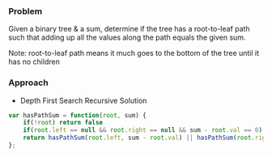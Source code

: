 ### Problem

Given a binary tree & a sum, determine if the tree has a root-to-leaf path such that adding up all the values along the path equals the given sum.

Note: root-to-leaf path means it much goes to the bottom of the tree until it has no children

### Approach

- Depth First Search Recursive Solution

```javascript
var hasPathSum = function(root, sum) {
    if(!root) return false
    if(root.left == null && root.right == null && sum - root.val == 0) return true //Make sure it's root-to-leaf-path & sum is zero
    return hasPathSum(root.left, sum - root.val) || hasPathSum(root.right, sum - root.val)
};
```

